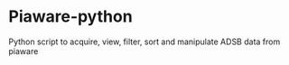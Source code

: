 # Piaware-python
 Python script to acquire, view, filter, sort and manipulate ADSB data from piaware
